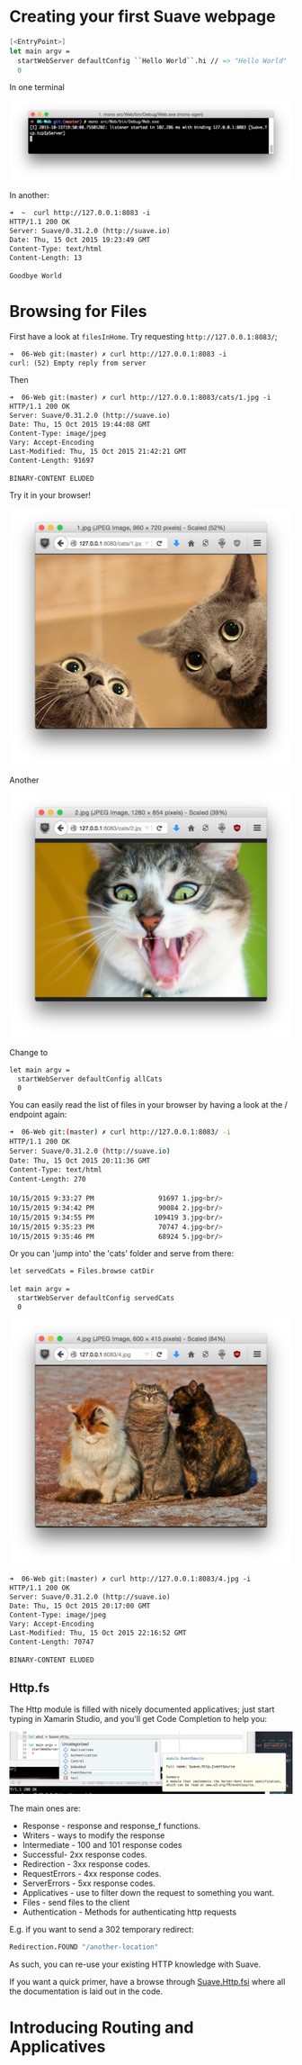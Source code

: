 # Creating your first Suave webpage

``` fsharp
[<EntryPoint>]
let main argv =
  startWebServer defaultConfig ``Hello World``.hi // => "Hello World"
  0
```

In one terminal

![Start](6.HelloWorld.1.png)

In another:

```
➜  ~  curl http://127.0.0.1:8083 -i
HTTP/1.1 200 OK
Server: Suave/0.31.2.0 (http://suave.io)
Date: Thu, 15 Oct 2015 19:23:49 GMT
Content-Type: text/html
Content-Length: 13

Goodbye World
```

# Browsing for Files

First have a look at `filesInHome`. Try requesting `http://127.0.0.1:8083/`;

```
➜  06-Web git:(master) ✗ curl http://127.0.0.1:8083 -i
curl: (52) Empty reply from server
```

Then

```
➜  06-Web git:(master) ✗ curl http://127.0.0.1:8083/cats/1.jpg -i
HTTP/1.1 200 OK
Server: Suave/0.31.2.0 (http://suave.io)
Date: Thu, 15 Oct 2015 19:44:08 GMT
Content-Type: image/jpeg
Vary: Accept-Encoding
Last-Modified: Thu, 15 Oct 2015 21:42:21 GMT
Content-Length: 91697

BINARY-CONTENT ELUDED
```

Try it in your browser!

![In browser](6.Files.1.png)

Another

![In browser](6.Files.2.png)

Change to

```
let main argv =
  startWebServer defaultConfig allCats
  0
```

You can easily read the list of files in your browser by having a look at the / endpoint again:

``` bash
➜  06-Web git:(master) ✗ curl http://127.0.0.1:8083/ -i
HTTP/1.1 200 OK
Server: Suave/0.31.2.0 (http://suave.io)
Date: Thu, 15 Oct 2015 20:11:36 GMT
Content-Type: text/html
Content-Length: 270

10/15/2015 9:33:27 PM                91697 1.jpg<br/>
10/15/2015 9:34:42 PM                90084 2.jpg<br/>
10/15/2015 9:34:55 PM               109419 3.jpg<br/>
10/15/2015 9:35:23 PM                70747 4.jpg<br/>
10/15/2015 9:35:46 PM                68924 5.jpg<br/>
```


Or you can 'jump into' the 'cats' folder and serve from there:

```
let servedCats = Files.browse catDir

let main argv =
  startWebServer defaultConfig servedCats
  0
```

![More cats](6.Files.3.png)

```
➜  06-Web git:(master) ✗ curl http://127.0.0.1:8083/4.jpg -i
HTTP/1.1 200 OK
Server: Suave/0.31.2.0 (http://suave.io)
Date: Thu, 15 Oct 2015 20:17:00 GMT
Content-Type: image/jpeg
Vary: Accept-Encoding
Last-Modified: Thu, 15 Oct 2015 22:16:52 GMT
Content-Length: 70747

BINARY-CONTENT ELUDED
```

## Http.fs

The Http module is filled with nicely documented applicatives; just start typing in Xamarin Studio, and you'll get Code Completion to help you:

![Code Completion](6.Files.cc.png)

The main ones are:

 - Response - response and response_f functions.
 - Writers - ways to modify the response
 - Intermediate - 100 and 101 response codes
 - Successful- 2xx response codes.
 - Redirection - 3xx response codes.
 - RequestErrors - 4xx response codes.
 - ServerErrors - 5xx response codes.
 - Applicatives - use to filter down the request to something you want.
 - Files - send files to the client
 - Authentication - Methods for authenticating http requests

E.g. if you want to send a 302 temporary redirect:

``` fsharp
Redirection.FOUND "/another-location"
```

As such, you can re-use your existing HTTP knowledge with Suave.

If you want a quick primer, have a browse through [Suave.Http.fsi](https://github.com/SuaveIO/suave/blob/master/src/Suave/Http.fsi) where all the documentation is laid out in the code.

# Introducing Routing and Applicatives
